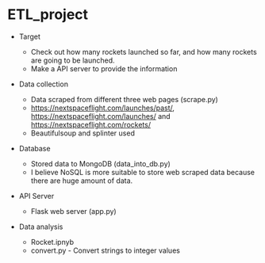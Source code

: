 # ETL_project

* Target
  - Check out how many rockets launched so far, and how many rockets are going to be launched.
  - Make a API server to provide the information

* Data collection
  - Data scraped from different three web pages (scrape.py)
  - https://nextspaceflight.com/launches/past/, https://nextspaceflight.com/launches/ and https://nextspaceflight.com/rockets/
  - Beautifulsoup and splinter used

* Database
  - Stored data to MongoDB (data_into_db.py)
  - I believe NoSQL is more suitable to store web scraped data because there are huge amount of data.

* API Server
  - Flask web server (app.py)

* Data analysis
  - Rocket.ipnyb
  - convert.py - Convert strings to integer values